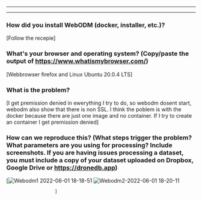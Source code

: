 ****************************************

****************************************
### How did you install WebODM (docker, installer, etc.)?

[Follow the recepie]

### What's your browser and operating system? (Copy/paste the output of https://www.whatismybrowser.com/)

[Webbrowser firefox and Linux Ubuntu 20.0.4 LTS]

### What is the problem?

[I get premission denied in ewerything I try to do, so webodm dosent start, webodm also show that there is non SSL. I think the poblem is with the docker because there are just one image and no container. If I try to create an container I get premission denied]

### How can we reproduce this? (What steps trigger the problem? What parameters are you using for processing? Include screenshots. If you are having issues processing a dataset, you must include a copy of your dataset uploaded on Dropbox, Google Drive or https://dronedb.app)

[![Webodm1 2022-06-01 18-18-51](https://user-images.githubusercontent.com/91477719/171452661-2dfce1de-04e0-450c-af46-cfdc9b96eb48.png)          ![Webodm2-2022-06-01 18-20-11](https://user-images.githubusercontent.com/91477719/171452695-9631cb70-6eaf-4799-94df-4fedfd0124d9.png)
          
                      ]
